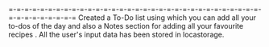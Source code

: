 =-=-=-=-=-=-=-=-=-=-=-=-=-=-=-=-=-=-=-=-=-=-=-=-=-=-=-=-=-=-=-=-=-=-=-=-=-=-=-=-=
Created a To-Do list using which you can add all your to-dos of the day  and also a Notes section for adding all your favourite recipes .   All the user's input data has been stored in locastorage.
